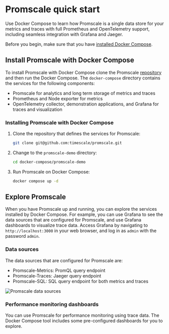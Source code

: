 # Promscale quick start
Use Docker Compose to learn how Promscale is a single data store for your
metrics and traces with full Prometheus and OpenTelemetry support, including seamless
integration with Grafana and Jaeger.  

Before you begin, make sure that you have [installed Docker Compose][docker-compose].

## Install Promscale with Docker Compose
To install Promscale with Docker Compose clone the Promscale [repository][gh-promscale] and then run the Docker Compose. The `docker-compose` directory contains the services for the following components:
* Promscale for analytics and long term storage of metrics and traces
* Prometheus and Node exporter for metrics
* OpenTelemetry collector, demonstration applications, and Grafana for traces and visualization

### Installing Promscale with Docker Compose

<procedure>

1. Clone the repository that defines the services for Promscale:
   ```bash
   git clone git@github.com:timescale/promscale.git
   ```
1. Change to the `promscale-demo` directory:
   ```bash
   cd docker-compose/promscale-demo
   ```
1. Run Promscale on Docker Compose:
   ```bash
   docker compose up -d
   ```  

</procedure >

## Explore Promscale
When you have Promscale up and running, you can explore the services installed 
by Docker Compose. For example, you can use Grafana to see the data sources 
that are configured for Promscale, and use Grafana dashboards to visualize trace 
data. Access Grafana by navigating to `http://localhost:3000` in your web browser, 
and log in as `admin` with the password `admin`.

### Data sources
The data sources that are configured for Promscale are:
* Promscale-Metrics: PromQL query endpoint
* Promscale-Traces: Jaeger query endpoint
* Promscale-SQL: SQL query endpoint for both metrics and traces

<img class="main-content__illustration" src="https://s3.amazonaws.com/assets.timescale.com/docs/images/promscale-grafana-datasource-qsg.png" alt="Promscale data sources"/>

### Performance monitoring dashboards
You can use Promscale for performance monitoring using trace data. 
The Docker Compose tool includes some pre-configured dashboards 
for you to explore.
<!--- Add instructions here -->

<!-- <todo-upload-the-image1-to-s3-and-add-it-here>

<todo-upload-the-image2-to-s3-and-add-it-here>

<todo-upload-the-image3-to-s3-and-add-it-here> -->


[gh-promscale]: https://github.com/timescale/promscale
[docker-compose]: https://docs.docker.com/compose/install/
